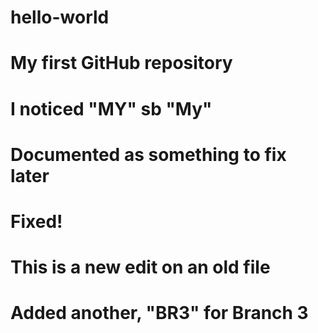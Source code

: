 # hello-world
# My first GitHub repository
# I noticed "MY" sb "My"
# Documented as something to fix later
# Fixed!
# This is a new edit on an old file
# Added another, "BR3" for Branch 3
